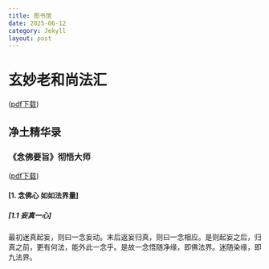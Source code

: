 ```yaml
---
title: 图书馆
date: 2025-06-12
category: Jekyll
layout: post
---
```


# 玄妙老和尚法汇 
([pdf下载](https://github.com/Euynahs/Euynahs.github.io/blob/c093b9cf291b9ba7c19d93a87f66ee3ea0323cbc/docs/%E5%BF%B5%E4%BD%9B%E8%A6%81%E6%97%A8.pdf))
## 净土精华录
### 《念佛要旨》彻悟大师
([pdf下载](https://github.com/Euynahs/Euynahs.github.io/blob/8603963cf7e7cf7533a24d47a14e03332f080b04/docs/%E5%BF%B5%E4%BD%9B%E8%A6%81%E6%97%A8.pdf))

#### [1. 念佛心 如如法界量]
##### [1.1 妄真一心]
最初迷真起妄，则曰一念妄动。末后返妄归真，则曰一念相应。是则起妄之后，归真之前，更有何法，能外此一念乎。是故一念悟随净缘，即佛法界。迷随染缘，即九法界。
